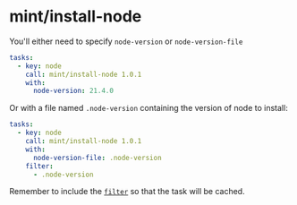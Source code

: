 # mint/install-node

You'll either need to specify `node-version` or `node-version-file`


```yaml
tasks:
  - key: node
    call: mint/install-node 1.0.1
    with:
      node-version: 21.4.0
```

Or with a file named `.node-version` containing the version of node to install:

```yaml
tasks:
  - key: node
    call: mint/install-node 1.0.1
    with:
      node-version-file: .node-version
    filter:
      - .node-version
```

Remember to include the [`filter`](https://www.rwx.com/docs/mint/filtering-files) so that the task will be cached.
